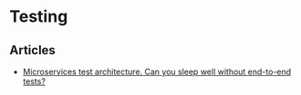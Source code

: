 # Testing

## Articles
- [Microservices test architecture. Can you sleep well without end-to-end tests?](https://threedots.tech/post/microservices-test-architecture/)